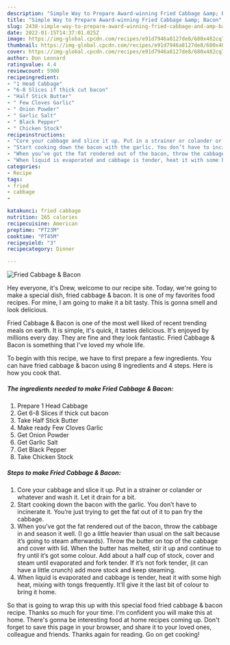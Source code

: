```yaml
---
description: "Simple Way to Prepare Award-winning Fried Cabbage &amp; Bacon"
title: "Simple Way to Prepare Award-winning Fried Cabbage &amp; Bacon"
slug: 2438-simple-way-to-prepare-award-winning-fried-cabbage-and-amp-bacon
date: 2022-01-15T14:37:01.025Z
image: https://img-global.cpcdn.com/recipes/e91d7946a8127de8/680x482cq70/fried-cabbage-bacon-recipe-main-photo.jpg
thumbnail: https://img-global.cpcdn.com/recipes/e91d7946a8127de8/680x482cq70/fried-cabbage-bacon-recipe-main-photo.jpg
cover: https://img-global.cpcdn.com/recipes/e91d7946a8127de8/680x482cq70/fried-cabbage-bacon-recipe-main-photo.jpg
author: Don Leonard
ratingvalue: 4.4
reviewcount: 5900
recipeingredient:
- "1 Head Cabbage"
- "6-8 Slices if thick cut bacon"
- "Half Stick Butter"
- " Few Cloves Garlic"
- " Onion Powder"
- " Garlic Salt"
- " Black Pepper"
- " Chicken Stock"
recipeinstructions:
- "Core your cabbage and slice it up. Put in a strainer or colander or whatever and wash it. Let it drain for a bit."
- "Start cooking down the bacon with the garlic. You don’t have to incinerate it. You’re just trying to get the fat out of it to pan fry the cabbage."
- "When you’ve got the fat rendered out of the bacon, throw the cabbage in and season it well. (I go a little heavier than usual on the salt because it’s going to steam afterwards). Throw the butter on top of the cabbage and cover with lid. When the butter has melted, stir it up and continue to fry until it’s got some colour. Add about a half cup of stock, cover and steam until evaporated and fork tender. If it’s not fork tender, (it can have a little crunch) add more stock and keep steaming."
- "When liquid is evaporated and cabbage is tender, heat it with some high heat, mixing with tongs frequently. It’ll give it the last bit of colour to bring it home."
categories:
- Recipe
tags:
- fried
- cabbage
- 

katakunci: fried cabbage  
nutrition: 265 calories
recipecuisine: American
preptime: "PT23M"
cooktime: "PT45M"
recipeyield: "3"
recipecategory: Dinner

---
```



![Fried Cabbage & Bacon](https://img-global.cpcdn.com/recipes/e91d7946a8127de8/680x482cq70/fried-cabbage-bacon-recipe-main-photo.jpg)

Hey everyone, it's Drew, welcome to our recipe site. Today, we're going to make a special dish, fried cabbage & bacon. It is one of my favorites food recipes. For mine, I am going to make it a bit tasty. This is gonna smell and look delicious.



Fried Cabbage & Bacon is one of the most well liked of recent trending meals on earth. It is simple, it's quick, it tastes delicious. It's enjoyed by millions every day. They are fine and they look fantastic. Fried Cabbage & Bacon is something that I've loved my whole life.


To begin with this recipe, we have to first prepare a few ingredients. You can have fried cabbage & bacon using 8 ingredients and 4 steps. Here is how you cook that.

<!--inarticleads1-->

##### The ingredients needed to make Fried Cabbage & Bacon:

1. Prepare 1 Head Cabbage
1. Get 6-8 Slices if thick cut bacon
1. Take Half Stick Butter
1. Make ready  Few Cloves Garlic
1. Get  Onion Powder
1. Get  Garlic Salt
1. Get  Black Pepper
1. Take  Chicken Stock




<!--inarticleads2-->

##### Steps to make Fried Cabbage & Bacon:

1. Core your cabbage and slice it up. Put in a strainer or colander or whatever and wash it. Let it drain for a bit.
1. Start cooking down the bacon with the garlic. You don’t have to incinerate it. You’re just trying to get the fat out of it to pan fry the cabbage.
1. When you’ve got the fat rendered out of the bacon, throw the cabbage in and season it well. (I go a little heavier than usual on the salt because it’s going to steam afterwards). Throw the butter on top of the cabbage and cover with lid. When the butter has melted, stir it up and continue to fry until it’s got some colour. Add about a half cup of stock, cover and steam until evaporated and fork tender. If it’s not fork tender, (it can have a little crunch) add more stock and keep steaming.
1. When liquid is evaporated and cabbage is tender, heat it with some high heat, mixing with tongs frequently. It’ll give it the last bit of colour to bring it home.




So that is going to wrap this up with this special food fried cabbage & bacon recipe. Thanks so much for your time. I'm confident you will make this at home. There's gonna be interesting food at home recipes coming up. Don't forget to save this page in your browser, and share it to your loved ones, colleague and friends. Thanks again for reading. Go on get cooking!
